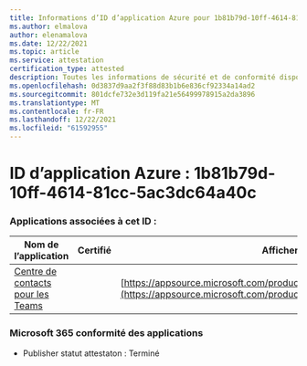 ```yaml
---
title: Informations d’ID d’application Azure pour 1b81b79d-10ff-4614-81cc-5ac3dc64a40c
ms.author: elmalova
author: elenamalova
ms.date: 12/22/2021
ms.topic: article
ms.service: attestation
certification_type: attested
description: Toutes les informations de sécurité et de conformité disponibles pour 1b81b79d-10ff-4614-81cc-5ac3dc64a40c.
ms.openlocfilehash: 0d3837d9aa2f3f88d83b1b6e836cf92334a14ad2
ms.sourcegitcommit: 801dcfe732e3d119fa21e56499978915a2da3896
ms.translationtype: MT
ms.contentlocale: fr-FR
ms.lasthandoff: 12/22/2021
ms.locfileid: "61592955"
---
```

# <a name="azure-app-id-1b81b79d-10ff-4614-81cc-5ac3dc64a40c"></a>ID d’application Azure : 1b81b79d-10ff-4614-81cc-5ac3dc64a40c


### <a name="apps-associated-with-this-id"></a>Applications associées à cet ID :
| **Nom de l’application** | **Certifié** | **Afficher dans AppSource** |
|--------------|---------------|-----------------------|
| [Centre de contacts pour les Teams](https://docs.microsoft.com/microsoft-365-app-certification/forward/geomant.buzzeasy_teams_contact_center) |  | [https://appsource.microsoft.com/product/office/geomant.buzzeasy_teams_contact_center](https://appsource.microsoft.com/product/office/geomant.buzzeasy_teams_contact_center) |

### <a name="microsoft-365-app-compliance-status"></a>Microsoft 365 conformité des applications
- Publisher statut attestaton : Terminé
